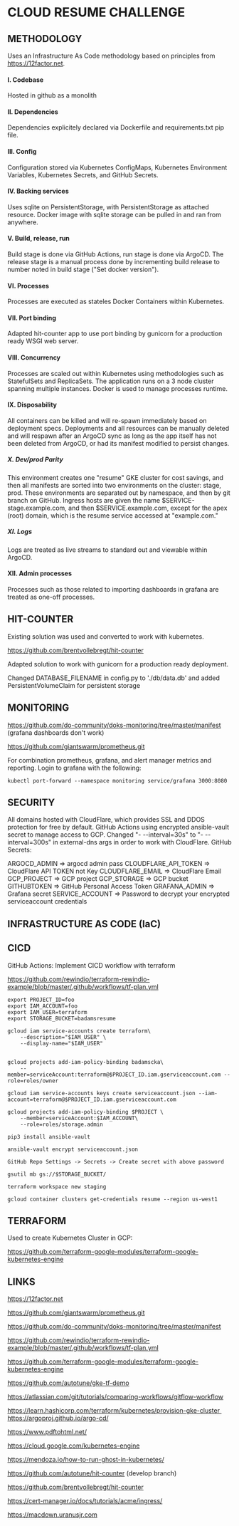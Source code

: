# CLOUD RESUME CHALLENGE

## METHODOLOGY 

Uses an Infrastructure As Code methodology based on principles from https://12factor.net. 

#### I. Codebase

Hosted in github as a monolith 

#### II. Dependencies 

Dependencies explicitely declared via Dockerfile and requirements.txt pip file. 

#### III. Config 

Configuration stored via Kubernetes ConfigMaps, Kubernetes Environment Variables, Kubernetes Secrets, and GitHub Secrets.

#### IV. Backing services 

Uses sqlite on PersistentStorage, with PersistentStorage as attached resource. Docker image with sqlite storage can be pulled in and ran from anywhere. 

#### V. Build, release, run 

Build stage is done via GitHub Actions, run stage is done via ArgoCD. The release stage is a manual process done by incrementing build release to number noted in build stage ("Set docker version"). 

#### VI. Processes 

Processes are executed as stateles Docker Containers within Kubernetes. 

#### VII. Port binding 

Adapted hit-counter app to use port binding by gunicorn for a production ready WSGI web server. 

#### VIII. Concurrency

Processes are scaled out within Kubernetes using methodologies such as StatefulSets and ReplicaSets. The application runs on a 3 node cluster spanning multiple instances. Docker is used to manage processes runtime. 

#### IX. Disposability 

All containers can be killed and will re-spawn immediately based on deployment specs. Deployments and all resources can be manually deleted and will respawn after an ArgoCD sync as long as the app itself has not been deleted from ArgoCD, or had its manifest modified to persist changes. 

##### X. Dev/prod Parity 

This environment creates one "resume" GKE cluster for cost savings, and then all manifests are sorted into two environments on the cluster: stage, prod. These environments are separated out by namespace, and then by git branch on GitHub. Ingress hosts are given the name $SERVICE-stage.example.com, and then $SERVICE.example.com, except for the apex (root) domain, which is the resume service accessed at "example.com." 

##### XI. Logs

Logs are treated as live streams to standard out and viewable within ArgoCD. 

#### XII. Admin processes 

Processes such as those related to importing dashboards in grafana are treated as one-off processes. 

## HIT-COUNTER

Existing solution was used and converted to work with kubernetes.

https://github.com/brentvollebregt/hit-counter

Adapted solution to work with gunicorn for a production ready deployment. 

Changed DATABASE_FILENAME in config.py to './db/data.db' and added PersistentVolumeClaim for persistent storage

## MONITORING


https://github.com/do-community/doks-monitoring/tree/master/manifest (grafana dashboards don't work)

https://github.com/giantswarm/prometheus.git 

For combination prometheus, grafana, and alert manager metrics and reporting. Login to grafana with the following:

``` 
kubectl port-forward --namespace monitoring service/grafana 3000:8080
```

## SECURITY 

All domains hosted with CloudFlare, which provides SSL and DDOS protection for free by default. GitHub Actions using encrypted ansible-vault secret to manage access to GCP. Changed "- --interval=30s" to "- --interval=300s" in external-dns args in order to work with CloudFlare. GitHub Secrets:

ARGOCD_ADMIN => argocd admin pass
CLOUDFLARE_API_TOKEN => CloudFlare API TOKEN not Key
CLOUDFLARE_EMAIL => CloudFlare Email
GCP_PROJECT => GCP project
GCP_STORAGE => GCP bucket
GITHUBTOKEN => GitHub Personal Access Token
GRAFANA_ADMIN => Grafana secret
SERVICE_ACCOUNT => Password to decrypt your encrypted serviceaccount credentials 

## INFRASTRUCTURE AS CODE (IaC) 

## **CICD**

GitHub Actions: Implement CICD workflow with terraform

https://github.com/rewindio/terraform-rewindio-example/blob/master/.github/workflows/tf-plan.yml

      
```
export PROJECT_ID=foo
export IAM_ACCOUNT=foo
export IAM_USER=terraform 
export STORAGE_BUCKET=badamsresume

gcloud iam service-accounts create terraform\
    --description="$IAM_USER" \
    --display-name="$IAM_USER"
      
      
gcloud projects add-iam-policy-binding badamscka\
    --member=serviceAccount:terraform@$PROJECT_ID.iam.gserviceaccount.com --role=roles/owner
      
gcloud iam service-accounts keys create serviceaccount.json --iam-account=terraform@$PROJECT_ID.iam.gserviceaccount.com

gcloud projects add-iam-policy-binding $PROJECT \
    --member=serviceAccount:$IAM_ACCOUNT\
    --role=roles/storage.admin

pip3 install ansible-vault

ansible-vault encrypt serviceaccount.json

GitHub Repo Settings -> Secrets -> Create secret with above password 

gsutil mb gs://$STORAGE_BUCKET/

terraform workspace new staging                                   

gcloud container clusters get-credentials resume --region us-west1

```      

## **TERRAFORM** 

Used to create Kubernetes Cluster in GCP: 

https://github.com/terraform-google-modules/terraform-google-kubernetes-engine


## **LINKS**

https://12factor.net

https://github.com/giantswarm/prometheus.git

https://github.com/do-community/doks-monitoring/tree/master/manifest

https://github.com/rewindio/terraform-rewindio-example/blob/master/.github/workflows/tf-plan.yml

https://github.com/terraform-google-modules/terraform-google-kubernetes-engine


https://github.com/autotune/gke-tf-demo


https://atlassian.com/git/tutorials/comparing-workflows/gitflow-workflow

https://learn.hashicorp.com/terraform/kubernetes/provision-gke-cluster 
https://argoproj.github.io/argo-cd/

https://www.pdftohtml.net/

https://cloud.google.com/kubernetes-engine

https://mendoza.io/how-to-run-ghost-in-kubernetes/

https://github.com/autotune/hit-counter (develop branch)

https://github.com/brentvollebregt/hit-counter

https://cert-manager.io/docs/tutorials/acme/ingress/

https://macdown.uranusjr.com
